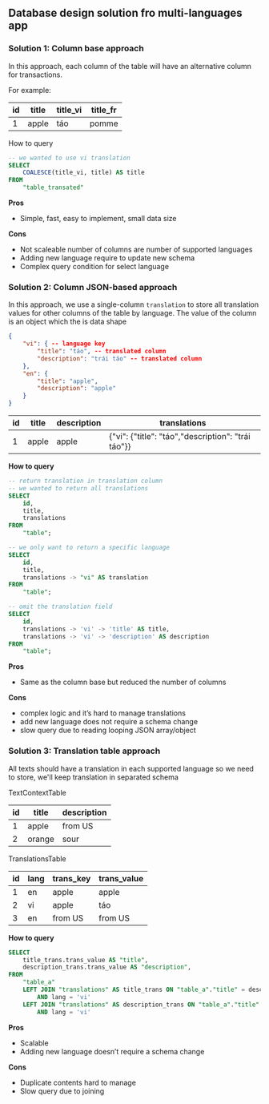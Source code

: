 ## Database design solution fro multi-languages app

### Solution 1: Column base approach

In this approach, each column of the table will have an alternative column for transactions.

For example:

| id  | title | title_vi | title_fr |
| --- | ----- | -------- | -------- |
| 1   | apple | táo      | pomme    |

How to query

```sql
-- we wanted to use vi translation
SELECT
	COALESCE(title_vi, title) AS title
FROM
	"table_transated"
```

**Pros**

- Simple, fast, easy to implement, small data size

**Cons**

- Not scaleable number of columns are number of supported languages
- Adding new language require to update new schema
- Complex query condition for select language

### Solution 2: Column JSON-based approach

In this approach, we use a single-column `translation` to store all translation values for other columns of the table by language. The value of the column is an object which the is data shape

```json
{
	"vi": { -- language key
		"title": "táo", -- translated column
		"description": "trái táo" -- translated column
	},
	"en": {
		"title": "apple",
		"description": "apple"
	}
}
```

| id  | title | description | translations                                       |
| --- | ----- | ----------- | -------------------------------------------------- |
| 1   | apple | apple       | {"vi": {"title": "táo","description": "trái táo"}} |

**How to query**

```sql
-- return translation in translation column
-- we wanted to return all translations
SELECT
	id,
	title,
	translations
FROM
	"table";

-- we only want to return a specific language
SELECT
	id,
	title,
	translations -> "vi" AS translation
FROM
	"table";

-- omit the translation field
SELECT
	id,
	translations -> 'vi' -> 'title' AS title,
	translations -> 'vi' -> 'description' AS description
FROM
	"table";
```

**Pros**

- Same as the column base but reduced the number of columns

**Cons**

- complex logic and it’s hard to manage translations
- add new language does not require a schema change
- slow query due to reading looping JSON array/object

### Solution 3: Translation table approach

All texts should have a translation in each supported language so we need to store, we'll keep translation in separated schema

TextContextTable

| id  | title  | description |
| --- | ------ | ----------- |
| 1   | apple  | from US     |
| 2   | orange | sour        |

TranslationsTable

| id  | lang | trans_key | trans_value |
| --- | ---- | --------- | ----------- |
| 1   | en   | apple     | apple       |
| 2   | vi   | apple     | táo         |
| 3   | en   | from US   | from US     |

**How to query**

```sql
SELECT
	title_trans.trans_value AS "title",
	description_trans.trans_value AS "description",
FROM
	"table_a"
	LEFT JOIN "translations" AS title_trans ON "table_a"."title" = description_trans.trans_key
		AND lang = 'vi'
	LEFT JOIN "translations" AS description_trans ON "table_a"."title" = description_trans.trans_key
		AND lang = 'vi'
```

**Pros**

- Scalable
- Adding new language doesn’t require a schema change

**Cons**

- Duplicate contents hard to manage
- Slow query due to joining
